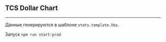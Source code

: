 ## TCS Dollar Chart

-----
Данные генерируются в шаблоне `stats.template.hbs`.

Запуск `npm run start:prod`